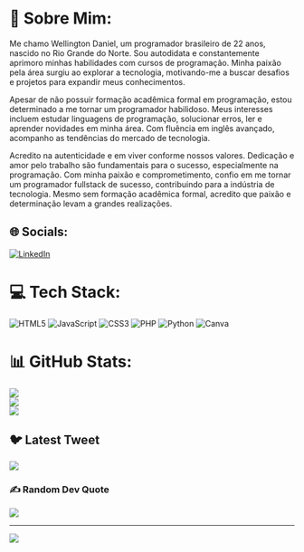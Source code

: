 # 💫 Sobre Mim:
Me chamo Wellington Daniel, um programador brasileiro de 22 anos, nascido no Rio Grande do Norte. Sou autodidata e constantemente aprimoro minhas habilidades com cursos de programação. Minha paixão pela área surgiu ao explorar a tecnologia, motivando-me a buscar desafios e projetos para expandir meus conhecimentos.

Apesar de não possuir formação acadêmica formal em programação, estou determinado a me tornar um programador habilidoso. Meus interesses incluem estudar linguagens de programação, solucionar erros, ler e aprender novidades em minha área. Com fluência em inglês avançado, acompanho as tendências do mercado de tecnologia.

Acredito na autenticidade e em viver conforme nossos valores. Dedicação e amor pelo trabalho são fundamentais para o sucesso, especialmente na programação. Com minha paixão e comprometimento, confio em me tornar um programador fullstack de sucesso, contribuindo para a indústria de tecnologia. Mesmo sem formação acadêmica formal, acredito que paixão e determinação levam a grandes realizações.


## 🌐 Socials:
[![LinkedIn](https://img.shields.io/badge/LinkedIn-%230077B5.svg?logo=linkedin&logoColor=white)](https://linkedin.com/in/https://www.linkedin.com/in/daniel-lira-8b2027240/)

# 💻 Tech Stack:
![HTML5](https://img.shields.io/badge/html5-%23E34F26.svg?style=for-the-badge&logo=html5&logoColor=white) ![JavaScript](https://img.shields.io/badge/javascript-%23323330.svg?style=for-the-badge&logo=javascript&logoColor=%23F7DF1E) ![CSS3](https://img.shields.io/badge/css3-%231572B6.svg?style=for-the-badge&logo=css3&logoColor=white) ![PHP](https://img.shields.io/badge/php-%23777BB4.svg?style=for-the-badge&logo=php&logoColor=white) ![Python](https://img.shields.io/badge/python-3670A0?style=for-the-badge&logo=python&logoColor=ffdd54) ![Canva](https://img.shields.io/badge/Canva-%2300C4CC.svg?style=for-the-badge&logo=Canva&logoColor=white)
# 📊 GitHub Stats:
![](https://github-readme-stats.vercel.app/api?username=Danielalveslira&theme=radical&hide_border=false&include_all_commits=true&count_private=false)<br/>
![](https://github-readme-streak-stats.herokuapp.com/?user=Danielalveslira&theme=radical&hide_border=false)<br/>
![](https://github-readme-stats.vercel.app/api/top-langs/?username=Danielalveslira&theme=radical&hide_border=false&include_all_commits=true&count_private=false&layout=compact)

## 🐦 Latest Tweet
[![](https://gtce.itsvg.in/api?username=https://twitter.com/Dnllira)](https://github.com/VishwaGauravIn/github-twitter-card-embed)

### ✍️ Random Dev Quote
![](https://quotes-github-readme.vercel.app/api?type=horizontal&theme=radical)

---
[![](https://visitcount.itsvg.in/api?id=Danielalveslira&icon=0&color=0)](https://visitcount.itsvg.in)

<!-- Proudly created with GPRM ( https://gprm.itsvg.in ) -->
